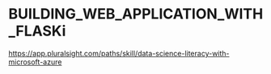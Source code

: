 # BUILDING_WEB_APPLICATION_WITH_FLASKi
https://app.pluralsight.com/paths/skill/data-science-literacy-with-microsoft-azure

